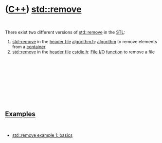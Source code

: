 
 

 

 

 

 

([C++](Cpp.md)) [std::remove](CppRemove.md)
=============================================

 

There exist two different versions of [std::remove](CppRemove.md) in
the [STL](CppStl.md):

1.  [std::remove](CppRemove.md) in the [header file](CppHeaderFile.md)
    [algorithm.h](CppAlgorithmH.md): [algorithm](CppAlgorithm.md) to
    remove elements from a [container](CppContainer.md)
2.  [std::remove](CppRemove.md) in the [header file](CppHeaderFile.md)
    [cstdio.h](CppCstdioH.md): [File I/O](CppFileIo.md)
    [function](CppFunction.md) to remove a file

 

 

 

 

 

[Examples](CppExample.md)
--------------------------

 

-   [std::remove example 1: basics](CppRemoveExample1.md)

 

 

 

 

 

 

